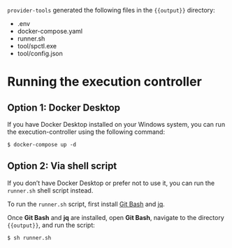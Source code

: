 `provider-tools` generated the following files in the `{{output}}` directory:
- .env
- docker-compose.yaml
- runner.sh
- tool/spctl.exe
- tool/config.json

# Running the execution controller

## Option 1: Docker Desktop
If you have Docker Desktop installed on your Windows system, you can run the execution-controller using the following command:
```shell
$ docker-compose up -d
```

## Option 2: Via shell script
If you don’t have Docker Desktop or prefer not to use it, you can run the `runner.sh` shell script instead.

To run the `runner.sh` script, first install [Git Bash](https://git-scm.com/downloads) and [jq](https://jqlang.github.io/jq/).

Once **Git Bash** and **jq** are installed, open **Git Bash**, navigate to the directory `{{output}}`, and run the script:
```shell
$ sh runner.sh
```

